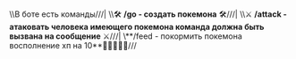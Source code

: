 \\\В боте есть команды///|
\\\🛠️ **/go - создать покемона** 🛠️///|
\\\⚔️ **/attack - атаковать человека имеющего покемона команда должна быть вызвана на сообщение** ⚔️///|
\\\**/feed - покормить покемона восполнение хп на 10**🍧🍨🧁🥞🧋///

